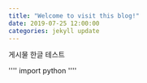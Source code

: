 ```yaml
---
title: "Welcome to visit this blog!"
date: 2019-07-25 12:00:00
categories: jekyll update
---
```


게시물 한글 테스트


''''
import python
''''

